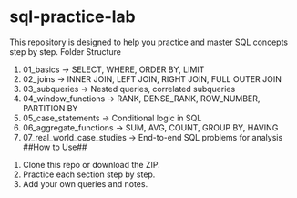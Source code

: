 # sql-practice-lab

This repository is designed to help you practice and master SQL concepts step by step.
Folder Structure
1)	01_basics → SELECT, WHERE, ORDER BY, LIMIT
2)	02_joins → INNER JOIN, LEFT JOIN, RIGHT JOIN, FULL OUTER JOIN
3)	03_subqueries → Nested queries, correlated subqueries
4)	04_window_functions → RANK, DENSE_RANK, ROW_NUMBER, PARTITION BY
5)	05_case_statements → Conditional logic in SQL
6)	06_aggregate_functions → SUM, AVG, COUNT, GROUP BY, HAVING
7)	07_real_world_case_studies → End-to-end SQL problems for analysis
##How to Use##
1.	Clone this repo or download the ZIP.
2.	Practice each section step by step.
3.	Add your own queries and notes.
